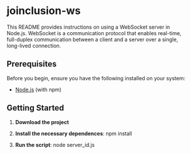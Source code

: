 # joinclusion-ws


This README provides instructions on using a WebSocket server in Node.js. WebSocket is a communication protocol that enables real-time, full-duplex communication between a client and a server over a single, long-lived connection.

## Prerequisites

Before you begin, ensure you have the following installed on your system:

- [Node.js](https://nodejs.org/) (with npm)

## Getting Started

1. **Download the project**

2. **Install the necessary dependences**: npm install

3. **Run the script**: node server_id.js
